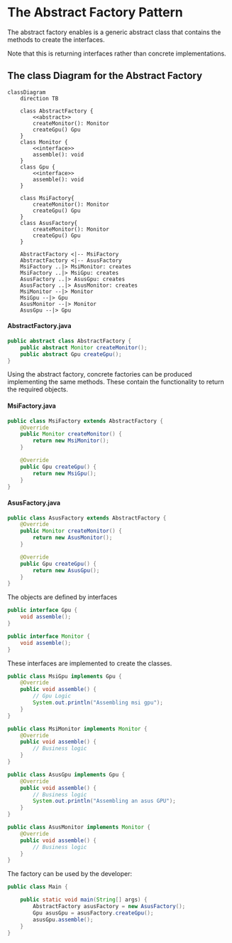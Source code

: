 # The Abstract Factory Pattern

The abstract factory enables is a generic abstract class that contains the methods to create the interfaces.

Note that this is returning interfaces rather than concrete implementations.

## The class Diagram for the Abstract Factory

```mermaid
classDiagram
    direction TB

    class AbstractFactory {
        <<abstract>>
        createMonitor(): Monitor
        createGpu() Gpu
    }
    class Monitor {
        <<interface>>
        assemble(): void
    }
    class Gpu {
        <<interface>>
        assemble(): void
    }

    class MsiFactory{
        createMonitor(): Monitor
        createGpu() Gpu
    }
    class AsusFactory{
        createMonitor(): Monitor
        createGpu() Gpu
    }

    AbstractFactory <|-- MsiFactory
    AbstractFactory <|-- AsusFactory
    MsiFactory ..|> MsiMonitor: creates
    MsiFactory ..|> MsiGpu: creates
    AsusFactory ..|> AsusGpu: creates
    AsusFactory ..|> AsusMonitor: creates
    MsiMonitor --|> Monitor
    MsiGpu --|> Gpu
    AsusMonitor --|> Monitor
    AsusGpu --|> Gpu
```

#### AbstractFactory.java

```java {filename="AbstractFactory.java"}
public abstract class AbstractFactory {
    public abstract Monitor createMonitor();
    public abstract Gpu createGpu();
}
```

Using the abstract factory, concrete factories can be produced implementing the same methods. These contain the functionality to return the required objects.

#### MsiFactory.java

```java
public class MsiFactory extends AbstractFactory {
    @Override
    public Monitor createMonitor() {
        return new MsiMonitor();
    }

    @Override
    public Gpu createGpu() {
        return new MsiGpu();
    }
}
```

#### AsusFactory.java

```java
public class AsusFactory extends AbstractFactory {
    @Override
    public Monitor createMonitor() {
        return new AsusMonitor();
    }

    @Override
    public Gpu createGpu() {
        return new AsusGpu();
    }
}
```

The objects are defined by interfaces

```java
public interface Gpu {
    void assemble();
}

public interface Monitor {
    void assemble();
}
```

These interfaces are implemented to create the classes.

```java
public class MsiGpu implements Gpu {
    @Override
    public void assemble() {
        // Gpu Logic
        System.out.println("Assembling msi gpu");
    }
}

public class MsiMonitor implements Monitor {
    @Override
    public void assemble() {
        // Business logic
    }
}

public class AsusGpu implements Gpu {
    @Override
    public void assemble() {
        // Business logic
        System.out.println("Assembling an asus GPU");
    }
}

public class AsusMonitor implements Monitor {
    @Override
    public void assemble() {
        // Business logic
    }
}
```

The factory can be used by the developer:

```java
public class Main {

    public static void main(String[] args) {
        AbstractFactory asusFactory = new AsusFactory();
        Gpu asusGpu = asusFactory.createGpu();
        asusGpu.assemble();
    }
}
```
